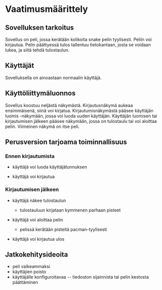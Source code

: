 # Vaatimusmäärittely

## Sovelluksen tarkoitus

Sovellus on peli, jossa kerätään kolikoita snake pelin tyylisesti. Peliin voi kirjautua. Pelin päättyessä tulos tallentuu tietokantaan, josta se voidaan lukea, ja siitä tehdä tulostaulun.

## Käyttäjät

Sovelluksella on ainoastaan normaalin käyttäjä.

## Käyttöliittymäluonnos

Sovellus koostuu neljästä näkymästä. Kirjautusnäkymä aukeaa ensimmäisenä, siinä voi kirjatua. Kirjautumisnäkymästä pääsee käyttäjän luomis -näkymään, jossa voi luoda uuden käyttäjän. Käyttäjän luomisen tai kirjautumisen jälkeen pääsee näkymään, jossa on tulostaulu tai voi aloittaa pelin. Viimeinen näkymä on itse peli.

## Perusversion tarjoama toiminnallisuus

### Ennen kirjautumista

- käyttäjä voi luoda käyttäjätunnuksen

- käyttäjä voi kirjautua

### Kirjautumisen jälkeen

- käyttäjä näkee tulostaulun  
  - tulostauluun kirjataan kymmenen parhaan pisteet

- käyttäjä voi aloittaa pelin
  - pelissä kerätään pisteitä pacman-tyylisesti

- käyttäjä voi kirjautua ulos

## Jatkokehitysideoita

- peli vaikeammaksi
- käyttäjien poisto
- käyttäjälle konfiguroitavaa
-- tiedoston sijainnista tai pelin kestosta päättäminen
